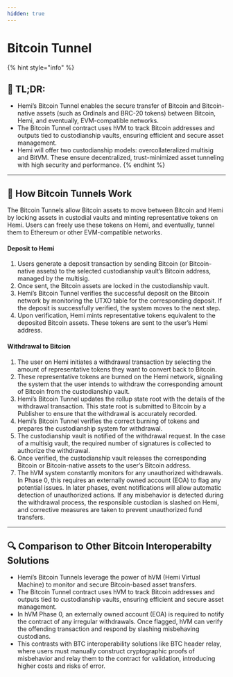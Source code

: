 ```yaml
---
hidden: true
---
```


# Bitcoin Tunnel

{% hint style="info" %}
## 📜 **TL;DR:**

* Hemi’s Bitcoin Tunnel enables the secure transfer of Bitcoin and Bitcoin-native assets (such as Ordinals and BRC-20 tokens) between Bitcoin, Hemi, and eventually, EVM-compatible networks.&#x20;
* The Bitcoin Tunnel contract uses hVM to track Bitcoin addresses and outputs tied to custodianship vaults, ensuring efficient and secure asset management.&#x20;
* Hemi will offer two custodianship models: overcollateralized multisig and BitVM. These ensure decentralized, trust-minimized asset tunneling with high security and performance.
{% endhint %}

***

## 🚊 How Bitcoin Tunnels Work

The Bitcoin Tunnels allow Bitcoin assets to move between Bitcoin and Hemi by locking assets in custodial vaults and minting representative tokens on Hemi. Users can freely use these tokens on Hemi, and eventually, tunnel them to Ethereum or other EVM-compatible networks.

#### **Deposit to Hemi**

1. Users generate a deposit transaction by sending Bitcoin (or Bitcoin-native assets) to the selected custodianship vault’s Bitcoin address, managed by the multisig.
2. Once sent, the Bitcoin assets are locked in the custodianship vault.&#x20;
3. Hemi’s Bitcoin Tunnel verifies the successful deposit on the Bitcoin network by monitoring the UTXO table for the corresponding deposit. If the deposit is successfully verified, the system moves to the next step.
4. Upon verification, Hemi mints representative tokens equivalent to the deposited Bitcoin assets. These tokens are sent to the user’s Hemi address.

#### Withdrawal to Bitcion

1. The user on Hemi initiates a withdrawal transaction by selecting the amount of representative tokens they want to convert back to Bitcoin.
2. These representative tokens are burned on the Hemi network, signaling the system that the user intends to withdraw the corresponding amount of Bitcoin from the custodianship vault.
3. Hemi’s Bitcoin Tunnel updates the rollup state root with the details of the withdrawal transaction. This state root is submitted to Bitcoin by a Publisher to ensure that the withdrawal is accurately recorded.&#x20;
4. Hemi’s Bitcoin Tunnel verifies the correct burning of tokens and prepares the custodianship system for withdrawal.
5. The custodianship vault is notified of the withdrawal request. In the case of a multisig vault, the required number of signatures is collected to authorize the withdrawal.
6. Once verified, the custodianship vault releases the corresponding Bitcoin or Bitcoin-native assets to the user’s Bitcoin address.
7. The hVM system constantly monitors for any unauthorized withdrawals. In Phase 0, this requires an externally owned account (EOA) to flag any potential issues. In later phases, event notifications will allow automatic detection of unauthorized actions. If any misbehavior is detected during the withdrawal process, the responsible custodian is slashed on Hemi, and corrective measures are taken to prevent unauthorized fund transfers.

***

## 🔍 Comparison to Other Bitcoin Interoperabilty Solutions

* Hemi’s Bitcoin Tunnels leverage the power of hVM (Hemi Virtual Machine) to monitor and secure Bitcoin-based asset transfers.&#x20;
* The Bitcoin Tunnel contract uses hVM to track Bitcoin addresses and outputs tied to custodianship vaults, ensuring efficient and secure asset management.&#x20;
* In hVM Phase 0, an externally owned account (EOA) is required to notify the contract of any irregular withdrawals. Once flagged, hVM can verify the offending transaction and respond by slashing misbehaving custodians.&#x20;
* This contrasts with BTC interoperability solutions like BTC header relay, where users must manually construct cryptographic proofs of misbehavior and relay them to the contract for validation, introducing higher costs and risks of error.&#x20;
